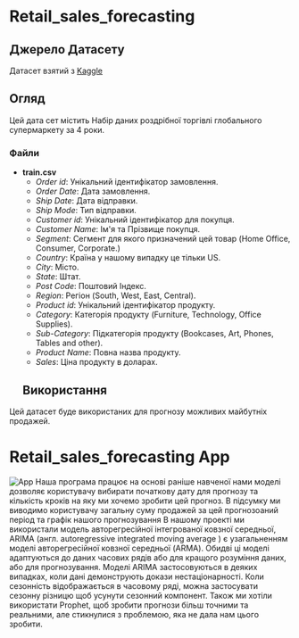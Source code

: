 # Retail_sales_forecasting
## Джерело Датасету
Датасет взятий з [Kaggle](https://www.kaggle.com/datasets/rohitsahoo/sales-forecasting/data)
## Огляд
Цей дата сет містить Набір даних роздрібної торгівлі глобального супермаркету за 4 роки.
### Файли
- **train.csv**
  - *Order id*: Унікальний ідентифікатор замовлення.
  - *Order Date*: Дата замовлення.
  - *Ship Date*: Дата відправки.
  - *Ship Mode*: Тип відправки.
  - *Customer id*: Унікальний ідентифікатор для покупця.
  - *Customer Name*: Ім'я та Прізвище покупця.
  - *Segment*: Сегмент для якого призначений цей товар (Home Office, Consumer, Corporate.)
  - *Country*: Країна у нашому випадку це тільки US.
  - *City*: Місто.
  - *State*: Штат.
  - *Post Code*: Поштовий Індекс.
  - *Region*: Регіон (South, West, East, Central).
  - *Product id*: Унікальний ідентифікатор продукту.
  - *Category*: Категорія продукту (Furniture, Technology, Office Supplies).
  - *Sub-Category*: Підкатегорія продукту (Bookcases, Art, Phones, Tables and other).
  - *Product Name*: Повна назва продукту.
  - *Sales*: Ціна продукту в доларах.
  ## Використання
Цей датасет буде використаних для прогнозу можливих майбутніх продажей.
# Retail_sales_forecasting App
![App](https://github.com/Retail_sales_forecasting/blob/main/Retail_sales_forecasting/Screenshots/Роздрібні%20продажі%20Forecasting%20App.jpg)
Наша програма працює на основі раніше навченої нами моделі дозволяє користувачу вибирати початкову дату для прогнозу та кількість кроків на яку ми хочемо зробити цей прогноз.
В підсумку ми виводимо користувачу загальну суму продажей за цей прогнозоаний період та графік нашого прогнозування 
В нашому проекті ми використали модель авторегресійної інтегрованої ковзної середньої, ARIMA (англ. autoregressive integrated moving average ) є узагальненням моделі авторегресійної ковзної середньої (ARMA). Обидві ці моделі адаптуються до даних часових рядів або для кращого розуміння даних, або для прогнозування. Моделі ARIMA застосовуються в деяких випадках, коли дані демонструють докази нестаціонарності. Коли сезонність відображається в часовому ряді, можна застосувати сезонну різницю щоб усунути сезонний компонент.
Також ми хотіли використати Prophet, щоб зробити прогнози більш точними та реальними, але стикнулися з проблемою, яка не дала нам цього зробити.
